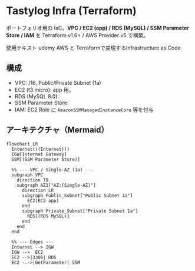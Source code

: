 # Tastylog Infra (Terraform)

ポートフォリオ用の IaC。**VPC / EC2 (app) / RDS (MySQL) / SSM Parameter Store / IAM** を Terraform v1.6+ / AWS Provider v5 で構築。

使用テキスト
udemy AWS と Terraformで実現するInfrastructure as Code


## 構成
- VPC: /16, Public/Private Subnet (1a)
- EC2 (t3.micro): app 用。
- RDS (MySQL 8.0):
- SSM Parameter Store: 
- IAM: EC2 Role に `AmazonSSMManagedInstanceCore` 等を付与

## アーキテクチャ（Mermaid）
```mermaid
flowchart LR
  Internet(((Internet)))
  IGW[Internet Gateway]
  SSM[(SSM Parameter Store)]

  %% --- VPC / Single-AZ (1a) ---
  subgraph VPC
    direction TB
    subgraph AZ1["AZ:(Single-AZ)"]
      direction LR
      subgraph Public_Subnet["Public Subnet 1a"]
        EC2[EC2 app]
      end
      subgraph Private_Subnet["Private Subnet 1a"]
        RDS[(RDS MySQL)]
      end
    end
  end

  %% --- Edges ---
  Internet --> IGW
  IGW -->  EC2
  EC2 -->|3306| RDS
  EC2 -.->|GetParameter| SSM
